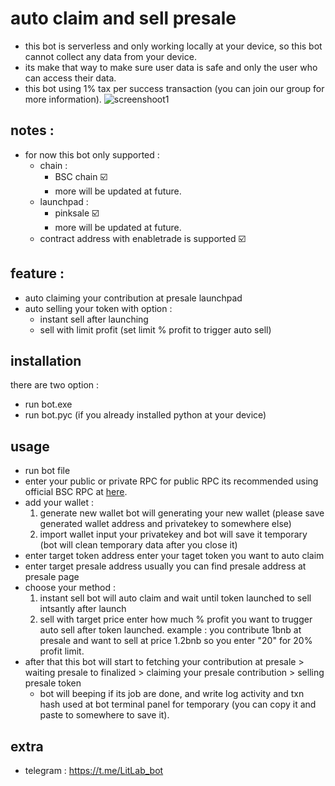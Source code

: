 # auto claim and sell presale
- this bot is serverless and only working locally at your device, so this bot cannot collect any data from your device.
- its make that way to make sure user data is safe and only the user who can access their data.
- this bot using 1% tax per success transaction (you can join our group for more information).
![screenshoot1](https://github.com/Lit-Lab/Auto-claim-and-sell-presale-pinksale/assets/139533775/13307d85-8b2e-487c-92bd-b6c29f494ae4)

## notes :
- for now this bot only supported :
  - chain :
    - BSC chain :ballot_box_with_check:
    - more will be updated at future.
  - launchpad :
    - pinksale :ballot_box_with_check:
    - more will be updated at future.
  - contract address with enabletrade is supported :ballot_box_with_check:

## feature : 
- auto claiming your contribution at presale launchpad
- auto selling your token with option :
  - instant sell after launching
  - sell with limit profit (set limit % profit to trigger auto sell)

## installation
there are two option :
- run bot.exe
- run bot.pyc (if you already installed python at your device)

## usage
- run bot file
- enter your public or private RPC
  for public RPC its recommended using official BSC RPC at [here](https://docs.bscscan.com/misc-tools-and-utilities/public-rpc-nodes).
- add your wallet :
  1. generate new wallet
     bot will generating your new wallet (please save generated wallet address and privatekey to somewhere else)
  2. import wallet
     input your privatekey and bot will save it temporary (bot will clean temporary data after you close it)
- enter target token address
  enter your taget token you want to auto claim
- enter target presale address
  usually you can find presale address at presale page
- choose your method :
  1. instant sell
     bot will auto claim and wait until token launched to sell intsantly after launch
  2. sell with target price
     enter how much % profit you want to trugger auto sell after token launched. example : you contribute 1bnb at presale and want to sell at price 1.2bnb so you enter "20" for 20% profit limit.
- after that this bot will start to fetching your contribution at presale > waiting presale to finalized > claiming your presale contribution > selling presale token
  - bot will beeping if its job are done, and write log activity and txn hash used at bot terminal panel for temporary (you can copy it and paste to somewhere to save it).

## extra
- telegram : https://t.me/LitLab_bot
